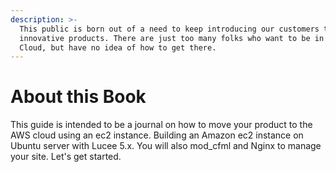 ```yaml
---
description: >-
  This public is born out of a need to keep introducing our customers to new and
  innovative products. There are just too many folks who want to be in the
  Cloud, but have no idea of how to get there.
---
```


# About this Book

This guide is intended to be a journal on how to move your product to the AWS cloud using an ec2 instance. Building an Amazon ec2 instance on Ubuntu server with Lucee 5.x. You will also mod\_cfml and Nginx to manage your site. Let's get started.


